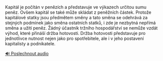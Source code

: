 
Kapitál je počítán v penězích a představuje ve výkazech určitou sumu peněz. Ovšem kapitál se také může skládat z peněžních částek. Protože kapitálové statky jsou předmětem směny a tato směna se odehrává za stejných podmínek jako směna ostatních statků, i zde je nezbytná nepřímá směna a užití peněz. Žádný účastník tržního hospodářství se nemůže vzdát výhod, které přináší držba hotovosti. Držba hotovosti představuje pro jednotlivce nutnost nejen jako pro spotřebitele, ale i v jeho postavení kapitalisty a podnikatele.

[🔊 Poslechnout audio](/data/7-paragraphs/audio/chapter_95/para_002-Kapitl-je-potn-v-penzch-a-pedstavuje-ve-vk.mp3)

